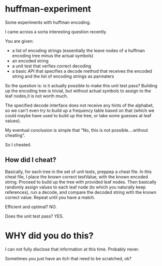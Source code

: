 # huffman-experiment
Some experiments with huffman encoding.

I came across a sorta interesting question recently.

You are given:
- a list of encoding strings (essentially the leave nodes of a huffman encoding tree minus the actual symbols)
- an encoded string
- a unit test that verfies correct decoding
- a basic API that specifies a decode method that receives the encoded string and the list of encoding strings as parmaters

So the question is: is it actually possible to make this unit test pass?
Building up the encoding tree is trivial, but without actual symbols to assign to the leaf nodes,it is 
not worth much.

The specified decode interface does not receive any hints of the alphabet, so we can't even try to build up a 
frequency table based on that (which we could maybe have used to build up the tree, or take some guesses at leaf values).

My eventual conclusion is simple that "No, this is not possible....without cheating".

So I cheated.

## How did I cheat?
Basically, for each tree in the set of unit tests, preppep a cheat file.
In this cheat file, I place the known correct testValue, with the known encoded string.
Proceed to build up the tree with provided leaf nodes.
Then basically randomly assign values to each leaf node (to which you naturally keep references), run a decode, 
and compare the decoded string with the known correct value.
Repeat until you have a match. 

Efficient and optimal? 
NO.

Does the unit test pass?
YES.

# WHY did you do this?
I can not fully disclose that information at this time. 
Probably never.

Sometimes you just have an itch that need to be scratched, ok?



